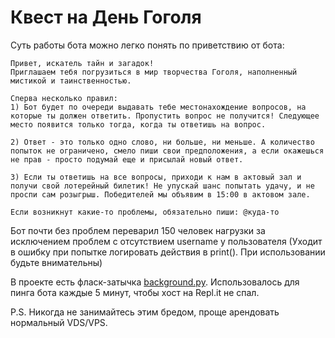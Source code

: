 # Квест на День Гоголя
Суть работы бота можно легко понять по приветствию от бота:

```
Привет, искатель тайн и загадок! 
Приглашаем тебя погрузиться в мир творчества Гоголя, наполненный мистикой и таинственностью.

Сперва несколько правил:
1) Бот будет по очереди выдавать тебе местонахождение вопросов, на которые ты должен ответить. Пропустить вопрос не получится! Следующее место появится только тогда, когда ты ответишь на вопрос.

2) Ответ - это только одно слово, ни больше, ни меньше. А количество попыток не ограничено, смело пиши свои предположения, а если окажешься не прав - просто подумай еще и присылай новый ответ.

3) Если ты ответишь на все вопросы, приходи к нам в актовый зал и получи свой лотерейный билетик! Не упускай шанс попытать удачу, и не проспи сам розыгрыш. Победителей мы объявим в 15:00 в актовом зале.

Если возникнут какие-то проблемы, обязательно пиши: @куда-то
```

Бот почти без проблем переварил 150 человек нагрузки за исключением проблем с отсутствием username у пользователя (Уходит в ошибку при попытке логировать действия в print(). При использовании будьте внимательны)

В проекте есть фласк-затычка [background.py](https://github.com/AlertedCoffee/QuestBot/blob/GogolDayQuest/background.py). Использовалось для пинга бота каждые 5 минут, чтобы хост на Repl.it не спал. 

P.S. Никогда не занимайтесь этим бредом, проще арендовать нормальный VDS/VPS.
